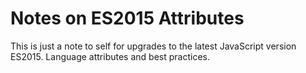 # Notes on ES2015 Attributes

This is just a note to self for upgrades to the latest JavaScript version ES2015. Language attributes and best practices.
